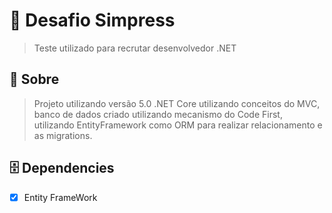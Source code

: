 # :page_facing_up: Desafio Simpress

> Teste utilizado para recrutar desenvolvedor .NET 

## :floppy_disk: Sobre 
> Projeto utilizando versão 5.0 .NET Core utilizando conceitos do MVC, banco de dados criado utilizando mecanismo do Code First, utilizando EntityFramework como ORM
  para realizar relacionamento e as migrations.
 
## :file_cabinet:  Dependencies 

- [x] Entity FrameWork
